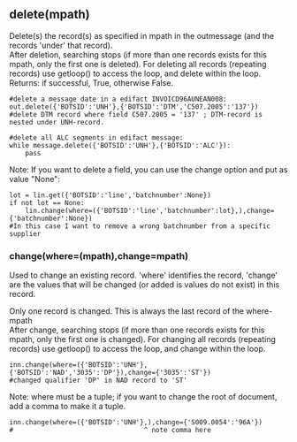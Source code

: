## delete(mpath)

Delete(s) the record(s) as specified in mpath in the outmessage 
(and the records 'under' that record).  
After deletion, searching stops (if more than one records exists for
this mpath, only the first one is deleted). For deleting all records
(repeating records) use getloop() to access the loop, and delete within
the loop.  
Returns: if successful, True, otherwise False.

    #delete a message date in a edifact INVOICD96AUNEAN008:
    out.delete({'BOTSID':'UNH'},{'BOTSID':'DTM','C507.2005':'137'}) 
    #delete DTM record where field C507.2005 = '137' ; DTM-record is nested under UNH-record.

    #delete all ALC segments in edifact message:
    while message.delete({'BOTSID':'UNH'},{'BOTSID':'ALC'}):
        pass

Note: If you want to delete a field, you can use the change option and
put as value "None":

    lot = lin.get({'BOTSID':'line','batchnumber':None})
    if not lot == None:
        lin.change(where=({'BOTSID':'line','batchnumber':lot},),change={'batchnumber':None})
    #In this case I want to remove a wrong batchnumber from a specific supplier

### change(where=(mpath),change=mpath)

Used to change an existing record. 'where' identifies the record,
'change' are the values that will be changed (or added is values do not
exist) in this record.

Only one record is changed. This is always the last record of the
where-mpath  
After change, searching stops (if more than one records exists for this
mpath, only the first one is changed). For changing all records
(repeating records) use getloop() to access the loop, and change within
the loop.

    inn.change(where=({'BOTSID':'UNH'},{'BOTSID':'NAD','3035':'DP'}),change={'3035':'ST'}) 
    #changed qualifier 'DP' in NAD record to 'ST'

Note: where must be a tuple; if you want to change the root of document,
add a comma to make it a tuple.

    inn.change(where=({'BOTSID':'UNH'},),change={'S009.0054':'96A'})
    #                                 ^ note comma here
